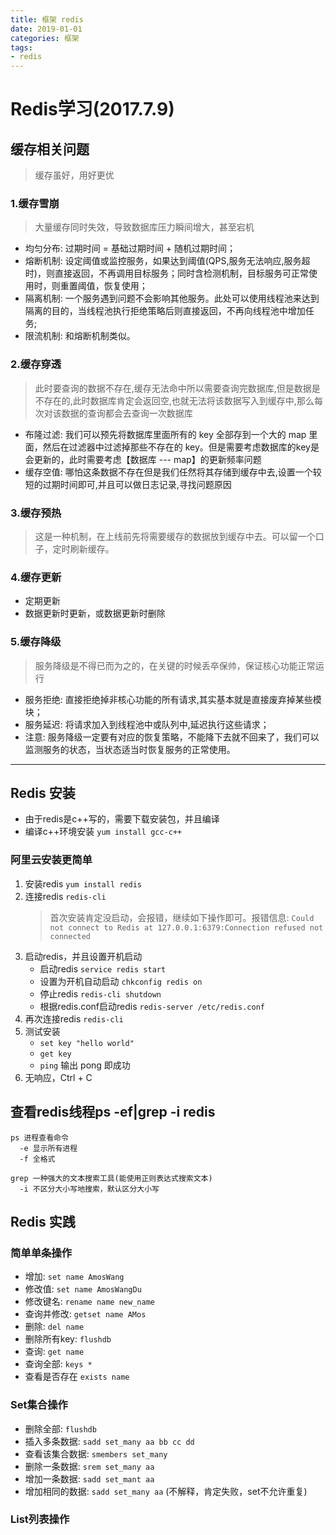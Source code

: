 ```yaml
---
title: 框架 redis
date: 2019-01-01
categories: 框架
tags:
- redis
---
```



# Redis学习(2017.7.9)

## 缓存相关问题
> 缓存虽好，用好更优

### 1.缓存雪崩
> 大量缓存同时失效，导致数据库压力瞬间增大，甚至宕机

- 均匀分布: 过期时间 = 基础过期时间 + 随机过期时间；
- 熔断机制: 设定阈值或监控服务，如果达到阈值(QPS,服务无法响应,服务超时)，则直接返回，不再调用目标服务；同时含检测机制，目标服务可正常使用时，则重置阈值，恢复使用；
- 隔离机制: 一个服务遇到问题不会影响其他服务。此处可以使用线程池来达到隔离的目的，当线程池执行拒绝策略后则直接返回，不再向线程池中增加任务;
- 限流机制: 和熔断机制类似。

### 2.缓存穿透
> 此时要查询的数据不存在,缓存无法命中所以需要查询完数据库,但是数据是不存在的,此时数据库肯定会返回空,也就无法将该数据写入到缓存中,那么每次对该数据的查询都会去查询一次数据库

- 布隆过滤: 我们可以预先将数据库里面所有的 key 全部存到一个大的 map 里面，然后在过滤器中过滤掉那些不存在的 key。但是需要考虑数据库的key是会更新的，此时需要考虑【数据库 --- map】的更新频率问题
- 缓存空值: 哪怕这条数据不存在但是我们任然将其存储到缓存中去,设置一个较短的过期时间即可,并且可以做日志记录,寻找问题原因

### 3.缓存预热
> 这是一种机制，在上线前先将需要缓存的数据放到缓存中去。可以留一个口子，定时刷新缓存。

### 4.缓存更新
- 定期更新
- 数据更新时更新，或数据更新时删除

### 5.缓存降级
> 服务降级是不得已而为之的，在关键的时候丢卒保帅，保证核心功能正常运行

- 服务拒绝: 直接拒绝掉非核心功能的所有请求,其实基本就是直接废弃掉某些模块；
- 服务延迟: 将请求加入到线程池中或队列中,延迟执行这些请求；
- 注意: 服务降级一定要有对应的恢复策略，不能降下去就不回来了，我们可以监测服务的状态，当状态适当时恢复服务的正常使用。

----------
## Redis 安装
- 由于redis是c++写的，需要下载安装包，并且编译
- 编译c++环境安装 `yum install gcc-c++`

### 阿里云安装更简单
1. 安装redis `yum install redis`
2. 连接redis `redis-cli`
    > 首次安装肯定没启动，会报错，继续如下操作即可。报错信息: 
    `Could not connect to Redis at 127.0.0.1:6379:Connection refused not connected`
3. 启动redis，并且设置开机启动
    - 启动redis `service redis start`
    - 设置为开机自动启动 `chkconfig redis on`
    - 停止redis `redis-cli shutdown`
    - 根据redis.conf启动redis `redis-server /etc/redis.conf`
4. 再次连接redis `redis-cli`
5. 测试安装
   - `set key "hello world"`
   - `get key`
   - `ping` 输出 pong 即成功
6. 无响应，Ctrl + C

## 查看redis线程ps -ef|grep -i redis
```text
ps 进程查看命令
  -e 显示所有进程
  -f 全格式

grep 一种强大的文本搜索工具(能使用正则表达式搜索文本)
  -i 不区分大小写地搜索，默认区分大小写
```

## Redis 实践

### 简单单条操作
- 增加: `set name AmosWang`
- 修改值: `set name AmosWangDu`
- 修改键名: `rename name new_name`
- 查询并修改: `getset name AMos`
- 删除: `del name`
- 删除所有key: `flushdb`
- 查询: `get name`
- 查询全部: `keys *`
- 查看是否存在 `exists name`

### Set集合操作
- 删除全部: `flushdb`
- 插入多条数据: `sadd set_many aa bb cc dd`
- 查看该集合数据: `smembers set_many`
- 删除一条数据: `srem set_many aa`
- 增加一条数据: `sadd set_mant aa`
- 增加相同的数据: `sadd set_many aa` (不解释，肯定失败，set不允许重复)

### List列表操作




